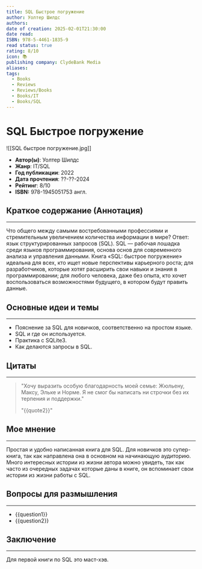 ```yaml
---
title: SQL Быстрое погружение
author: Уолтер Шилдс
authors: 
date of creation: 2025-02-01T21:30:00
date read: 
ISBN: 978-5-4461-1835-9
read status: true
rating: 8/10
icon: 📚
publishing company: ClydeBank Media
aliases: 
tags:
  - Books
  - Reviews
  - Reviews/Books
  - Books/IT
  - Books/SQL
---
```

# SQL Быстрое погружение
![[SQL быстрое погружение.jpg]]
- **Автор(ы)**: Уолтер Шилдс
- **Жанр**: IT/SQL
- **Год публикации**: 2022
- **Дата прочтения**: ??-??-2024
- **Рейтинг**: 8/10
- **ISBN:** 978-1945051753 англ.


## Краткое содержание (Аннотация)
---

Что общего между самыми востребованными профессиями и стремительным увеличением количества информации в мире? Ответ: язык структурированных запросов (SQL). SQL — рабочая лошадка среди языков программирования, основа основ для современного анализа и управления данными. Книга «SQL: быстрое погружение» идеальна для всех, кто ищет новые перспективы карьерного роста; для разработчиков, которые хотят расширить свои навыки и знания в программировании; для любого человека, даже без опыта, кто хочет воспользоваться возможностями будущего, в котором будут править данные.


## Основные идеи и темы
---

- Пояснение за SQL для новичков, соответственно на простом языке.
- SQL и где он используется.
- Практика с SQLite3.
- Как делаются запросы в SQL.


## Цитаты
---

> "Хочу выразить особую благодарность моей семье: Жюльену, Максу, Эльке и Норме. Я не смог бы написать ни строчки без их терпения и поддержки."
> 
> "{{quote2}}"




## Мое мнение
---

Простая и удобно написанная книга для SQL. Для новичков это супер-книга, так как направлена она в основном на начинающую аудиторию. Много интересных истории из жизни автора можно увидеть, так как часто из очередных задачах которые даны в книге, он вспоминает свои истории из жизни работы с SQL. 


## Вопросы для размышления
---

- {{question1}}
- {{question2}}

## Заключение
---

Для первой книги по SQL это маст-хэв.
